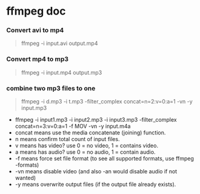 # ffmpeg doc

### Convert avi to mp4
> ffmpeg -i input.avi output.mp4

### Convert mp4 to mp3
> ffmpeg -i input.mp4 output.mp3

### combine two mp3 files to one

> ffmpeg -i d.mp3 -i t.mp3 -filter_complex concat=n=2:v=0:a=1 -vn -y input.mp3
* ffmpeg -i input1.mp3 -i input2.mp3 -i input3.mp3 -filter_complex concat=n=3:v=0:a=1 -f MOV -vn -y input.m4a
* concat means use the media concatenate (joining) function.
* n means confirm total count of input files.
* v means has video? use 0 = no video, 1 = contains video.
* a means has audio? use 0 = no audio, 1 = contain audio.
* -f means force set file format (to see all supported formats, use ffmpeg -formats)
* -vn means disable video (and also -an would disable audio if not wanted)
* -y means overwrite output files (if the output file already exists).